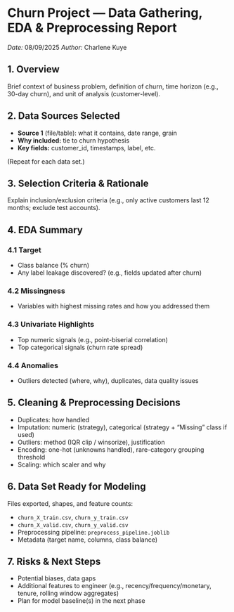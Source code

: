 # Churn Project — Data Gathering, EDA & Preprocessing Report

_Date:_ 08/09/2025
_Author:_ Charlene Kuye

## 1. Overview
Brief context of business problem, definition of churn, time horizon (e.g., 30-day churn), and unit of analysis (customer-level).

## 2. Data Sources Selected
- **Source 1** (file/table): what it contains, date range, grain
- **Why included:** tie to churn hypothesis
- **Key fields:** customer_id, timestamps, label, etc.

(Repeat for each data set.)

## 3. Selection Criteria & Rationale
Explain inclusion/exclusion criteria (e.g., only active customers last 12 months; exclude test accounts).

## 4. EDA Summary
### 4.1 Target
- Class balance (% churn)
- Any label leakage discovered? (e.g., fields updated after churn)

### 4.2 Missingness
- Variables with highest missing rates and how you addressed them

### 4.3 Univariate Highlights
- Top numeric signals (e.g., point-biserial correlation)
- Top categorical signals (churn rate spread)

### 4.4 Anomalies
- Outliers detected (where, why), duplicates, data quality issues

## 5. Cleaning & Preprocessing Decisions
- Duplicates: how handled
- Imputation: numeric (strategy), categorical (strategy + “Missing” class if used)
- Outliers: method (IQR clip / winsorize), justification
- Encoding: one-hot (unknowns handled), rare-category grouping threshold
- Scaling: which scaler and why

## 6. Data Set Ready for Modeling
Files exported, shapes, and feature counts:
- `churn_X_train.csv`, `churn_y_train.csv`
- `churn_X_valid.csv`, `churn_y_valid.csv`
- Preprocessing pipeline: `preprocess_pipeline.joblib`
- Metadata (target name, columns, class balance)

## 7. Risks & Next Steps
- Potential biases, data gaps
- Additional features to engineer (e.g., recency/frequency/monetary, tenure, rolling window aggregates)
- Plan for model baseline(s) in the next phase
